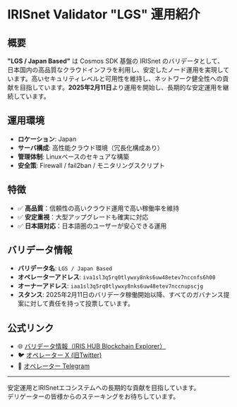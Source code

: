 # IRISnet Validator "LGS" 運用紹介

## 概要
**"LGS / Japan Based"** は Cosmos SDK 基盤の IRISnet のバリデータとして、日本国内の高品質なクラウドインフラを利用し、安定したノード運用を実現しています。高いセキュリティレベルと可用性を維持し、ネットワーク健全性への貢献を目指しています。**2025年2月11日**より運用を開始し、長期的な安定運用を継続しています。

## 運用環境
- **ロケーション**: Japan  
- **サーバ構成**: 高性能クラウド環境（冗長化構成あり）  
- **管理体制**: Linuxベースのセキュアな構築  
- **安全策**: Firewall / fail2ban / モニタリングスクリプト

## 特徴
- ✅ **高品質**：信頼性の高いクラウド運用で高い稼働率を維持  
- ✅ **安定重視**：大型アップグレードも確実に対応  
- ✅ **日本語対応**：日本語圏のユーザーが安心できる運用  

## バリデータ情報
- **バリデータ名**: `LGS / Japan Based`  
- **オペレーターアドレス**: `iva1sl3q5rq0tlywxy8nks6uw48etev7nccnfs6h00`  
- **オーナーアドレス**: `iaa1sl3q5rq0tlywxy8nks6uw48etev7nccnupscjg`  
- **スタンス**: 2025年2月11日のバリデータ稼働開始以降、すべてのガバナンス提案に対して責任を持って投票しています。

## 公式リンク
- 🌐 [バリデータ情報（IRIS HUB Blockchain Explorer）](https://irishub.iobscan.io/#/staking/validators/iva1sl3q5rq0tlywxy8nks6uw48etev7nccnfs6h00)  
- 🐦 [オペレーター X (旧Twitter)](https://x.com/lgsyukisugiyama)  
- 💬 [オペレーター Telegram](https://t.me/YukiSugiyama)

---

安定運用とIRISnetエコシステムへの長期的な貢献を目指しています。  
デリゲーターの皆様からのステーキングをお待ちしています。
